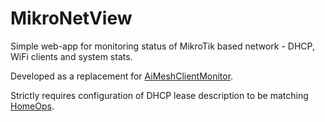 # MikroNetView

Simple web-app for monitoring status of MikroTik based network - DHCP, WiFi clients and system stats.

Developed as a replacement for [AiMeshClientMonitor](https://github.com/danielskowronski/AiMeshClientMonitor). 

Strictly requires configuration of DHCP lease description to be matching [HomeOps](https://github.com/skowronski-cloud/HomeOps).
